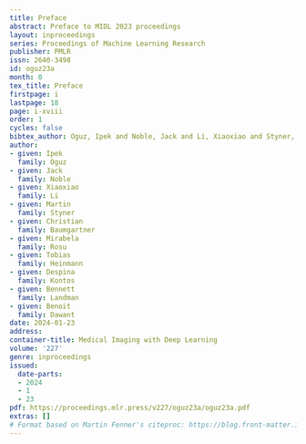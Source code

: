 ```yaml
---
title: Preface
abstract: Preface to MIDL 2023 proceedings
layout: inproceedings
series: Proceedings of Machine Learning Research
publisher: PMLR
issn: 2640-3498
id: oguz23a
month: 0
tex_title: Preface
firstpage: i
lastpage: 18
page: i-xviii
order: 1
cycles: false
bibtex_author: Oguz, Ipek and Noble, Jack and Li, Xiaoxiao and Styner, Martin and Baumgartner, Christian and Rusu, Mirabela and Heinmann, Tobias and Kontos, Despina and Landman, Bennett and Dawant, Benoit
author:
- given: Ipek
  family: Oguz
- given: Jack
  family: Noble
- given: Xiaoxiao
  family: Li
- given: Martin
  family: Styner
- given: Christian
  family: Baumgartner
- given: Mirabela
  family: Rosu
- given: Tobias
  family: Heinmann
- given: Despina
  family: Kontos
- given: Bennett
  family: Landman
- given: Benoit
  family: Dawant
date: 2024-01-23
address:
container-title: Medical Imaging with Deep Learning
volume: '227'
genre: inproceedings
issued:
  date-parts:
  - 2024
  - 1
  - 23
pdf: https://proceedings.mlr.press/v227/oguz23a/oguz23a.pdf
extras: []
# Format based on Martin Fenner's citeproc: https://blog.front-matter.io/posts/citeproc-yaml-for-bibliographies/
---
```

